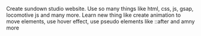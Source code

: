 Create sundown studio website. Use so many things like html, css, js, gsap, locomotive js and many more. Learn new thing like create animation to move elements, use hover effect, use pseudo elements like ::after and amny more 

